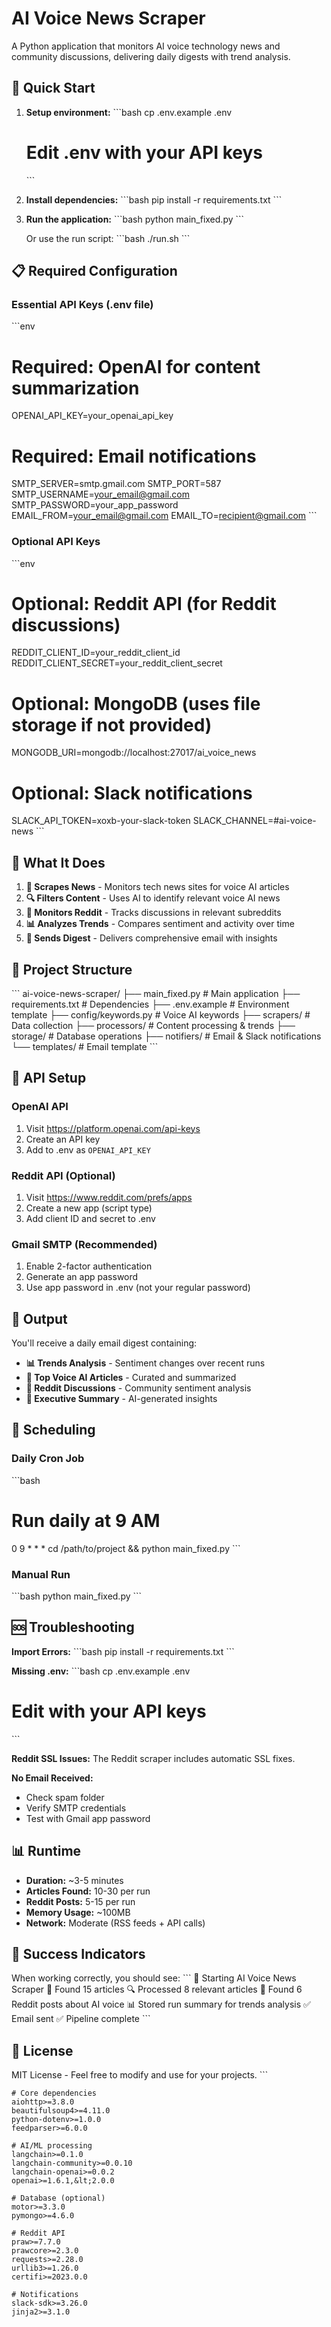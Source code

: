 # AI Voice News Scraper

A Python application that monitors AI voice technology news and community discussions, delivering daily digests with trend analysis.

## 🚀 Quick Start

1. **Setup environment:**
   \`\`\`bash
   cp .env.example .env
   # Edit .env with your API keys
   \`\`\`

2. **Install dependencies:**
   \`\`\`bash
   pip install -r requirements.txt
   \`\`\`

3. **Run the application:**
   \`\`\`bash
   python main_fixed.py
   \`\`\`

   Or use the run script:
   \`\`\`bash
   ./run.sh
   \`\`\`

## 📋 Required Configuration

### Essential API Keys (.env file)
\`\`\`env
# Required: OpenAI for content summarization
OPENAI_API_KEY=your_openai_api_key

# Required: Email notifications
SMTP_SERVER=smtp.gmail.com
SMTP_PORT=587
SMTP_USERNAME=your_email@gmail.com
SMTP_PASSWORD=your_app_password
EMAIL_FROM=your_email@gmail.com
EMAIL_TO=recipient@gmail.com
\`\`\`

### Optional API Keys
\`\`\`env
# Optional: Reddit API (for Reddit discussions)
REDDIT_CLIENT_ID=your_reddit_client_id
REDDIT_CLIENT_SECRET=your_reddit_client_secret

# Optional: MongoDB (uses file storage if not provided)
MONGODB_URI=mongodb://localhost:27017/ai_voice_news

# Optional: Slack notifications
SLACK_API_TOKEN=xoxb-your-slack-token
SLACK_CHANNEL=#ai-voice-news
\`\`\`

## 🎯 What It Does

1. **📰 Scrapes News** - Monitors tech news sites for voice AI articles
2. **🔍 Filters Content** - Uses AI to identify relevant voice AI news
3. **💬 Monitors Reddit** - Tracks discussions in relevant subreddits
4. **📊 Analyzes Trends** - Compares sentiment and activity over time
5. **📧 Sends Digest** - Delivers comprehensive email with insights

## 📁 Project Structure

\`\`\`
ai-voice-news-scraper/
├── main_fixed.py              # Main application
├── requirements.txt           # Dependencies
├── .env.example              # Environment template
├── config/keywords.py        # Voice AI keywords
├── scrapers/                 # Data collection
├── processors/               # Content processing & trends
├── storage/                  # Database operations
├── notifiers/                # Email & Slack notifications
└── templates/                # Email template
\`\`\`

## 🔧 API Setup

### OpenAI API
1. Visit https://platform.openai.com/api-keys
2. Create an API key
3. Add to .env as `OPENAI_API_KEY`

### Reddit API (Optional)
1. Visit https://www.reddit.com/prefs/apps
2. Create a new app (script type)
3. Add client ID and secret to .env

### Gmail SMTP (Recommended)
1. Enable 2-factor authentication
2. Generate an app password
3. Use app password in .env (not your regular password)

## 📧 Output

You'll receive a daily email digest containing:
- **📊 Trends Analysis** - Sentiment changes over recent runs
- **📰 Top Voice AI Articles** - Curated and summarized
- **💬 Reddit Discussions** - Community sentiment analysis
- **🎯 Executive Summary** - AI-generated insights

## 📅 Scheduling

### Daily Cron Job
\`\`\`bash
# Run daily at 9 AM
0 9 * * * cd /path/to/project && python main_fixed.py
\`\`\`

### Manual Run
\`\`\`bash
python main_fixed.py
\`\`\`

## 🆘 Troubleshooting

**Import Errors:**
\`\`\`bash
pip install -r requirements.txt
\`\`\`

**Missing .env:**
\`\`\`bash
cp .env.example .env
# Edit with your API keys
\`\`\`

**Reddit SSL Issues:**
The Reddit scraper includes automatic SSL fixes.

**No Email Received:**
- Check spam folder
- Verify SMTP credentials
- Test with Gmail app password

## 📊 Runtime

- **Duration:** ~3-5 minutes
- **Articles Found:** 10-30 per run
- **Reddit Posts:** 5-15 per run
- **Memory Usage:** ~100MB
- **Network:** Moderate (RSS feeds + API calls)

## 🎉 Success Indicators

When working correctly, you should see:
\`\`\`
🚀 Starting AI Voice News Scraper
📰 Found 15 articles
🔍 Processed 8 relevant articles
💬 Found 6 Reddit posts about AI voice
📊 Stored run summary for trends analysis
✅ Email sent
✅ Pipeline complete
\`\`\`

## 📝 License

MIT License - Feel free to modify and use for your projects.
\`\`\`

```plaintext file="requirements.txt"
# Core dependencies
aiohttp>=3.8.0
beautifulsoup4>=4.11.0
python-dotenv>=1.0.0
feedparser>=6.0.0

# AI/ML processing
langchain>=0.1.0
langchain-community>=0.0.10
langchain-openai>=0.0.2
openai>=1.6.1,&lt;2.0.0

# Database (optional)
motor>=3.3.0
pymongo>=4.6.0

# Reddit API
praw>=7.7.0
prawcore>=2.3.0
requests>=2.28.0
urllib3>=1.26.0
certifi>=2023.0.0

# Notifications
slack-sdk>=3.26.0
jinja2>=3.1.0
